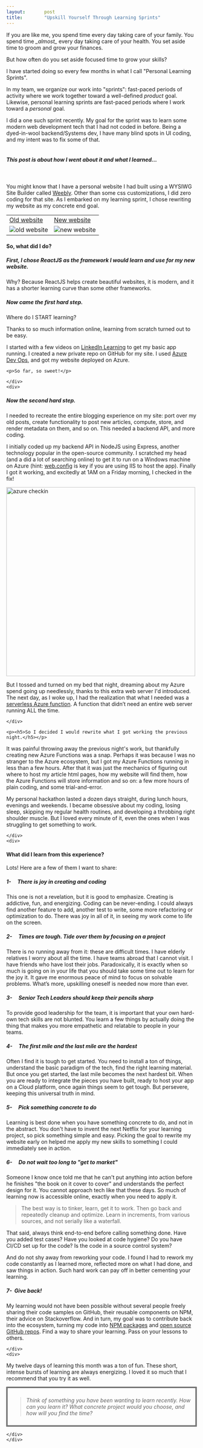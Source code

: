 ```yaml
---
layout:       post
title:        "Upskill Yourself Through Learning Sprints"
---
```

<div>
 <div>


<p>If you are like me, you spend time every day taking care of your family. You spend time <i>_almost_</i> every day taking care of your health. 
	You set aside time to groom and grow your finances. </p>


<p>But how often do you set aside focused time to grow your skills?</p>

<p>I have started doing so every few months in what I call "Personal Learning Sprints". </p>

<p>In my team, we organize our work into "sprints": fast-paced periods of activity where we work together toward a well-defined <i>product</i> goal. 
	Likewise, personal learning sprints are fast-paced periods where I work toward a <i>personal</i> goal.</p>

  </div>
<div>
I did a one such sprint recently. My goal for the sprint was to learn some modern web development tech that I had not coded in before. 
	Being a dyed-in-wool backend/Systems dev, I have many blind spots in UI coding, and my intent was to fix some of that.
</div>
<br/>
  <div>

<p><h5>This post is about how I went about it and what I learned...</h5></p>

<br/>


<p>You might know that I have a personal website I had built using a WYSIWG Site Builder called <a href="www.weebly.com"/>Weebly</a>. 
Other than some css customizations, I did zero coding for that site. 
As I embarked on my learning sprint, I chose rewriting my website as my concrete end goal.</p>

</div>
<div class="p-5">

<div>
	
<div>
<table class="table"><tbody>
	<tr>
	    <td class="has-text-align-center pr-5" data-align="center"><a rel="noreferrer noopener" href="http://rajigopal.weebly.com/" target="_blank">Old website</a></td>
	     <td class="has-text-align-center pr-5" data-align="center"><a rel="noreferrer noopener" href="http://www.rajiraj.com/" target="_blank">New website</a></td>
	</tr>
	<tr>
		<td class="has-text-align-center pr-5" data-align="center"><img class="img-fluid" src="https://thisisrajiraj.github.io/posts/images/oldwebsite.JPG" alt="old website"></td>
		<td class="has-text-align-center pr-5" data-align="center"><img class="img-fluid" src="https://thisisrajiraj.github.io/posts/images/newwebsite.JPG" alt="new website"></td>
	</tr>
	</tbody></table></div>
	</div>

</div>
<div>

<h4>So, what did I do?</h4>



<h5>First, I chose ReactJS as the framework I would learn and use for my new website.</h5>



<p>Why? Because ReactJS helps create beautiful websites, it is modern, and it has a shorter learning curve than some other frameworks.</p>

</div>
<div>

<h5>Now came the first hard step.&nbsp;</h5>



<p>Where do I START learning?</p>
<p>Thanks to so much information online, learning from scratch turned out to be easy.</p>



<p>I started with a few videos on <a href="Www.linkedin.com/learning">LinkedIn Learning</a> to get my basic app running. 
  I created a new private repo on GitHub for my site. 
  I used <a href="code.visualstudio.com>VS Code</a> to develop the first few pages, applying what I was learning right away on my codebase.</p>



<p>Within a couple of days, I had my static pages recreated in React. I set up a continuous deployment pipeline with 
    <a href="https://azure.microsoft.com/en-us/services/devops/">
    Azure Dev Ops</a>, and got my website deployed on Azure. </p>
    
    <p>So far, so sweet!</p>

    </div>
    <div>

<h5>Now the second hard step.</h5>



<p>I needed to recreate the entire blogging experience on my site: port over my old posts, create functionality to post new articles, 
    compute, store, and render metadata on them, and so on. This needed a backend API, and more coding.</p>



<p>I initially coded up my backend API in NodeJS using Express, another technology popular in the open-source community. 
    I scratched my head (and a did a lot of searching online) to get it to run on a Windows machine on Azure 
    (hint: <a href="https://stackoverflow.com/questions/33803659/set-rule-in-web-config-for-express-in-iisnode">web.config</a> is key if you are using IIS to host the app). 
    Finally I got it working, and excitedly at 1AM on a Friday morning, I checked in the fix!</p>



<p><img src="https://rajiraj.files.wordpress.com/2020/07/gotazuresitetowork.jpg" class=img-fluid" style="width: 500px;" alt="azure checkin"></p>


<p>But I tossed and turned on my bed that night, dreaming about my Azure spend going up needlessly, thanks to this extra web server I'd introduced. 
    The next day, as I woke up, I had the realization that what I needed was a <a href="https://azure.microsoft.com/en-us/services/functions/">serverless Azure function</a>. 
   A function that didn’t need an entire web server running ALL the time.</p>

    </div>

    <p><h5>So I decided I would rewrite what I got working the previous night.</h5></p>



<p>It was painful throwing away the previous night's work, but thankfully creating new Azure Functions was a snap.
   Perhaps it was because I was no stranger to the Azure ecosystem, but I got my Azure Functions running in less than a few hours. 
   After that it was just the mechanics of figuring out where to host my article html pages, how my website will find them, 
   how the Azure Functions will store information and so on: a few more hours of plain coding, and some trial-and-error.
   </p>



<p>My personal hackathon lasted a dozen days straight, during lunch hours, evenings and weekends. I became obsessive about my coding, losing sleep, skipping my regular health routines, and developing a throbbing right shoulder muscle. 
   But I loved every minute of it, even the ones when I was struggling to get something to work.</p>

    </div>
    <div>

<h4>What did I learn from this experience?</h4>



<p>Lots! Here are a few of them I want to share:</p>



<h5>1-&nbsp;&nbsp;&nbsp;&nbsp;&nbsp;There is joy in creating and coding</h5>



<p>This one is not a revelation, but it is good to emphasize. Creating is addictive, fun, and energizing. Coding can be never-ending.
   I could always find another feature to add, another test to write, some more refactoring or optimization to do. 
   There was joy in all of it, in seeing my work come to life on the screen.</p>



<h5>2-&nbsp;&nbsp;&nbsp;&nbsp;&nbsp;Times are tough. Tide over them by focusing on a project</h5>



<p>There is no running away from it: these are difficult times. I have elderly relatives I worry about all the time. I have teams abroad that I cannot visit. 
   I have friends who have lost their jobs. Paradoxically, it is exactly when so much is going on in your life that you should take some time out to learn for the joy it.
   It gave me enormous peace of mind to focus on solvable problems. What’s more, upskilling oneself is needed now more than ever.</p>



<h5>3-&nbsp;&nbsp;&nbsp;&nbsp;&nbsp;Senior Tech Leaders should keep their pencils sharp</h5>



<p>To provide good leadership for the team, it is important that your own hard-own tech skills are not blunted. You learn a few things by actually doing the thing that makes you more empathetic and relatable to people in your teams.</p>



<h5>4-&nbsp;&nbsp;&nbsp;&nbsp;&nbsp;The first mile and the last mile are the hardest</h5>



<p>Often I find it is tough to get started. You need to install a ton of things, understand the basic paradigm of the tech, find the right learning material. But once you get started, the last mile becomes the next hardest bit. When you are ready to integrate the pieces you have built, ready to host your app on a Cloud platform, once again things seem to get tough. But persevere, keeping this universal truth in mind.</p>



<h5>5-&nbsp;&nbsp;&nbsp;&nbsp;&nbsp;Pick something concrete to do</h5>



<p>Learning is best done when you have something concrete to do, and not in the abstract. You don't have to invent the next Netflix for your learning project, so pick something simple and easy. Picking the goal to rewrite my website early on helped me apply my new skills to something I could immediately see in action.</p>



<h5>6-&nbsp;&nbsp;&nbsp;&nbsp;&nbsp;Do not wait too long to "get to market"</h5>


	
<p>Someone I know once told me that he can't put anything into action before he finishes "the book on it cover to cover" and understands the perfect design for it. 
   You cannot approach tech like that these days. So much of learning now is accessible online, exactly when you need to apply it.</p>



<blockquote><p>The best way is to tinker, learn, get it to work. Then go back and repeatedly cleanup and optimize. Learn in increments, from various sources, and not serially like a waterfall.</p></blockquote>


 <p>That said, always think end-to-end before calling something done. Have you added test cases? Have you looked at code hygiene? Do you have CI/CD set up for the code? Is the code in a source control system?</p>
   <p>And do not shy away from reworking your code. I found I had to rework my code constantly as I learned more, reflected more on what I had done, and saw things in action. Such hard work can pay off in better cementing your learning.</p>



<h5>7-&nbsp;&nbsp;Give back!</h5>



<p>My learning would not have been possible without several people freely sharing their code samples on GitHub, their reusable components on NPM, their advice on Stackoverflow. And in turn, my goal was to contribute back into the ecosystem, turning my code into <a href="https://www.npmjs.com/settings/rajiraj/packages" rel="noreferrer noopener" target="_blank">NPM packages</a> and <a href="https://github.com/ThisisRajiRaj/" rel="noreferrer noopener" target="_blank">open source GitHub repos</a>. Find a way to share your learning. Pass on your lessons to others.</p>

    </div>
    <div>

<p>My twelve days of learning this month was a ton of fun. These short, intense bursts of learning are always energizing. I loved it so much that I recommend that you try it as well.</p>


<div style="border-style:double;border-color:black;padding:10px">
<blockquote ><p><em>Think of something you have been wanting to learn recently. How can you learn it? What concrete project would you choose, and how will you find the time?</em></p></blockquote>
	    </div>

    </div>
    </div>